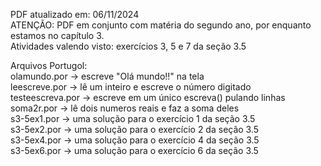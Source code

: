 PDF atualizado em: 06/11/2024<br>
ATENÇÃO: PDF em conjunto com matéria do segundo ano, por enquanto estamos no capítulo 3.<br>
Atividades valendo visto: exercícios 3, 5 e 7 da seção 3.5 

Arquivos Portugol:<br>
olamundo.por -> escreve "Olá mundo!!" na tela<br>
leescreve.por -> lê um inteiro e escreve o número digitado<br>
testeescreva.por -> escreve em um único escreva() pulando linhas<br>
soma2r.por -> lê dois numeros reais e faz a soma deles<br>
s3-5ex1.por -> uma solução para o exercício 1 da seção 3.5<br>
s3-5ex2.por -> uma solução para o exercício 2 da seção 3.5<br>
s3-5ex4.por -> uma solução para o exercício 4 da seção 3.5<br>
s3-5ex6.por -> uma solução para o exercício 6 da seção 3.5<br>
